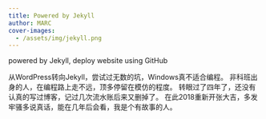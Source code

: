 ```yaml
---
title: Powered by Jekyll
author: MARC
cover-images:
  - /assets/img/jekyll.png
---
```


powered by Jekyll, deploy website using GitHub

<!-- excerpt -->

从WordPress转向Jekyll，尝试过无数的坑，Windows真不适合编程。
非科班出身的人，在编程路上走不远，顶多停留在模仿的程度。
转眼过了四年了，还没有认真的写过博客，记过几次流水账后来又删掉了。
在此2018重新开张大吉，多发牢骚多说真话，能在几年后会看，我是个有故事的人。

